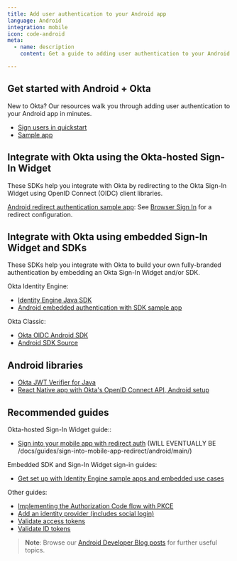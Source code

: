 ```yaml
---
title: Add user authentication to your Android app
language: Android
integration: mobile
icon: code-android
meta:
  - name: description
    content: Get a guide to adding user authentication to your Android app, and related guides to help complete your project.

---
```


## Get started with Android + Okta

New to Okta? Our resources walk you through adding user authentication to your Android app in minutes.

<ul class='language-ctas'>
	<li>
		<a href='#' class='Button--blueDarkOutline' data-proofer-ignore>
			<span>Sign users in quickstart</span>
		</a>
	</li>
	<li>
		<a href='https://github.com/okta/samples-android' class='Button--blueDarkOutline' data-proofer-ignore>
			<span>Sample app</span>
		</a>
	</li>
</ul>

## Integrate with Okta using the Okta-hosted Sign-In Widget

These SDKs help you integrate with Okta by redirecting to the Okta Sign-In Widget using OpenID Connect (OIDC) client libraries.

[Android redirect authentication sample app](https://github.com/okta/samples-android): See [Browser Sign In](https://github.com/okta/samples-android/tree/master/browser-sign-in) for a redirect configuration.

## Integrate with Okta using embedded Sign-In Widget and SDKs

These SDKs help you integrate with Okta to build your own fully-branded authentication by embedding an Okta Sign-In Widget and/or SDK.

Okta Identity Engine:

* [Identity Engine Java SDK](https://github.com/okta/okta-idx-java)
* [Android embedded authentication with SDK sample app](https://github.com/okta/okta-idx-android)

Okta Classic:

* [Okta OIDC Android SDK](https://github.com/okta/okta-oidc-android#requirements)
* [Android SDK Source](https://github.com/okta/okta-oidc-android)

## Android libraries

* [Okta JWT Verifier for Java](https://github.com/okta/okta-jwt-verifier-java)
* [React Native app with Okta's OpenID Connect API, Android setup](https://github.com/okta/okta-react-native#android-setup)

## Recommended guides

Okta-hosted Sign-In Widget guide::

* [Sign into your mobile app with redirect auth](#) (WILL EVENTUALLY BE /docs/guides/sign-into-mobile-app-redirect/android/main/)

Embedded SDK and Sign-In Widget sign-in guides:

* [Get set up with Identity Engine sample apps and embedded use cases](/docs/guides/oie-embedded-common-org-setup/android/main/)

Other guides:

* [Implementing the Authorization Code flow with PKCE](/docs/guides/implement-grant-type/authcodepkce/main/)
* [Add an identity provider (includes social login)](/docs/guides/identity-providers/)
* [Validate access tokens](/docs/guides/validate-access-tokens)
* [Validate ID tokens](/docs/guides/validate-id-tokens)

> **Note**: Browse our [Android Developer Blog posts](/search/#q=android&f:@commonoktasource=[Developer%20blog]) for further useful topics.
